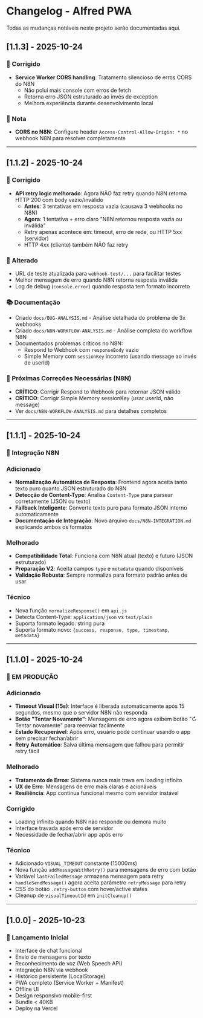 # Changelog - Alfred PWA

Todas as mudanças notáveis neste projeto serão documentadas aqui.

## [1.1.3] - 2025-10-24

### 🐛 Corrigido
- **Service Worker CORS handling**: Tratamento silencioso de erros CORS do N8N
  - Não polui mais console com erros de fetch
  - Retorna erro JSON estruturado ao invés de exception
  - Melhora experiência durante desenvolvimento local

### 🔧 Nota
- **CORS no N8N**: Configure header `Access-Control-Allow-Origin: *` no webhook N8N para resolver completamente

---

## [1.1.2] - 2025-10-24

### 🐛 Corrigido
- **API retry logic melhorado**: Agora NÃO faz retry quando N8N retorna HTTP 200 com body vazio/inválido
  - **Antes**: 3 tentativas em resposta vazia (causava 3 webhooks no N8N)
  - **Agora**: 1 tentativa + erro claro "N8N retornou resposta vazia ou inválida"
  - Retry apenas acontece em: timeout, erro de rede, ou HTTP 5xx (servidor)
  - HTTP 4xx (cliente) também NÃO faz retry

### 🔧 Alterado
- URL de teste atualizada para `webhook-test/...` para facilitar testes
- Melhor mensagem de erro quando N8N retorna resposta inválida
- Log de debug (`console.error`) quando resposta tem formato incorreto

### 📚 Documentação
- Criado `docs/BUG-ANALYSIS.md` - Análise detalhada do problema de 3x webhooks
- Criado `docs/N8N-WORKFLOW-ANALYSIS.md` - Análise completa do workflow N8N
- Documentados problemas críticos no N8N:
  - Respond to Webhook com `responseBody` vazio
  - Simple Memory com `sessionKey` incorreto (usando message ao invés de userId)

### 🎯 Próximas Correções Necessárias (N8N)
- **CRÍTICO**: Corrigir Respond to Webhook para retornar JSON válido
- **CRÍTICO**: Corrigir Simple Memory sessionKey (usar userId, não message)
- Ver `docs/N8N-WORKFLOW-ANALYSIS.md` para detalhes completos

---

## [1.1.1] - 2025-10-24

### 🔗 Integração N8N

### Adicionado
- **Normalização Automática de Resposta**: Frontend agora aceita tanto texto puro quanto JSON estruturado do N8N
- **Detecção de Content-Type**: Analisa `Content-Type` para parsear corretamente (JSON ou texto)
- **Fallback Inteligente**: Converte texto puro para formato JSON interno automaticamente
- **Documentação de Integração**: Novo arquivo `docs/N8N-INTEGRATION.md` explicando ambos os formatos

### Melhorado
- **Compatibilidade Total**: Funciona com N8N atual (texto) e futuro (JSON estruturado)
- **Preparação V2**: Aceita campos `type` e `metadata` quando disponíveis
- **Validação Robusta**: Sempre normaliza para formato padrão antes de usar

### Técnico
- Nova função `normalizeResponse()` em `api.js`
- Detecta Content-Type: `application/json` vs `text/plain`
- Suporta formato legado: string pura
- Suporta formato novo: `{success, response, type, timestamp, metadata}`

---

## [1.1.0] - 2025-10-24

### 🚀 EM PRODUÇÃO

### Adicionado
- **Timeout Visual (15s)**: Interface é liberada automaticamente após 15 segundos, mesmo que o servidor N8N não responda
- **Botão "Tentar Novamente"**: Mensagens de erro agora exibem botão "↻ Tentar novamente" para reenviar facilmente
- **Estado Recuperável**: Após erro, usuário pode continuar usando o app sem precisar fechar/abrir
- **Retry Automático**: Salva última mensagem que falhou para permitir retry fácil

### Melhorado
- **Tratamento de Erros**: Sistema nunca mais trava em loading infinito
- **UX de Erro**: Mensagens de erro mais claras e acionáveis
- **Resiliência**: App continua funcional mesmo com servidor instável

### Corrigido
- Loading infinito quando N8N não responde ou demora muito
- Interface travada após erro de servidor
- Necessidade de fechar/abrir app após erro

### Técnico
- Adicionado `VISUAL_TIMEOUT` constante (15000ms)
- Nova função `addMessageWithRetry()` para mensagens de erro com botão
- Variável `lastFailedMessage` armazena mensagem para retry
- `handleSendMessage()` agora aceita parâmetro `retryMessage` para retry
- CSS do botão `.retry-button` com hover/active states
- Cleanup de `visualTimeoutId` em `initCleanup()`

---

## [1.0.0] - 2025-10-23

### 🎉 Lançamento Inicial

- Interface de chat funcional
- Envio de mensagens por texto
- Reconhecimento de voz (Web Speech API)
- Integração N8N via webhook
- Histórico persistente (LocalStorage)
- PWA completo (Service Worker + Manifest)
- Offline UI
- Design responsivo mobile-first
- Bundle < 40KB
- Deploy na Vercel
